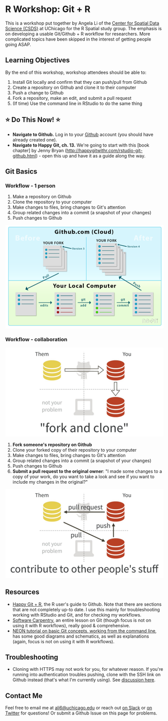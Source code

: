 
R Workshop: Git + R
===================

This is a workshop put together by Angela Li of the [Center for Spatial Data Science (CSDS)](https://spatial.uchicago.edu) at UChicago for the R Spatial study group. The emphasis is on developing a usable Git/Github + R workflow for researchers. More complicated topics have been skipped in the interest of getting people going ASAP.

Learning Objectives
-------------------

By the end of this workshop, workshop attendees should be able to:

1.  Install Git locally and confirm that they can push/pull from Github
2.  Create a repository on Github and clone it to their computer
3.  Push a change to Github
4.  Fork a repository, make an edit, and submit a pull request
5.  (If time) Use the command line in RStudio to do the same thing

⭐️ Do This Now! ⭐️
------------------

-   **Navigate to Github.** Log in to your [Github](https://github.com) account (you should have already created one).
-   **Navigate to Happy Git, ch. 13.** We're going to start with this \[book chapter\] by Jenny Bryan (<http://happygitwithr.com/rstudio-git-github.html>) - open this up and have it as a guide along the way.

Git Basics
----------

### Workflow - 1 person

1.  Make a repository on Github
2.  Clone the repository to your computer
3.  Make changes to files, bring changes to Git's attention
4.  Group related changes into a commit (a snapshot of your changes)
5.  Push changes to Github

![](images/git-add-commit.png)

### Workflow - collaboration

![](images/fork-clone.jpg)

1.  **Fork someone's repository on Github**
2.  Clone your forked copy of their repository to your computer
3.  Make changes to files, bring changes to Git's attention
4.  Group related changes into a commit (a snapshot of your changes)
5.  Push changes to Github
6.  **Submit a pull request to the original owner**: "I made some changes to a copy of your work, do you want to take a look and see if you want to include my changes in the original?"

![](images/pull-request.jpg)

Resources
---------

-   [Happy Git + R](http://happygitwithr.com), the R user's guide to Github. Note that there are sections that are not completely up-to date. I use this mainly for troubleshooting working with RStudio and Git, and for checking my workflows.
-   [Software Carpentry](https://swcarpentry.github.io/git-novice/), an entire lesson on Git (though focus is not on using it with R workflows), really good & comprehensive.
-   [NEON tutorial on basic Git concepts, working from the command line](https://www.neonscience.org/github-git-add), has some good diagrams and schematics, as well as explanations (again, focus is not on using it with R workflows).

Troubleshooting
---------------

-   Cloning with HTTPS may not work for you, for whatever reason. If you're running into authentication troubles pushing, clone with the SSH link on Github instead (that's what I'm currently using). See [discussion here](https://github.com/STAT545-UBC/Discussion/issues/93).

Contact Me
----------

Feel free to email me at <ali6@uchicago.edu> or reach out [on Slack](https://csds-uchicago.slack.com) or [on Twitter](https://twitter.com/CivicAngela) for questions! Or submit a Github Issue on this page for problems.
